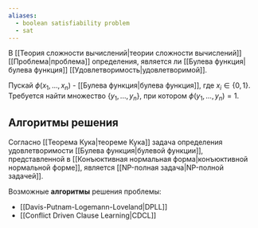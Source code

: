 ```yaml
---
aliases:
  - boolean satisfiability problem
  - sat
---
```

В [[Теория сложности вычислений|теории сложности вычислений]] [[Проблема|проблема]] определения, является ли [[Булева функция|булева функция]] [[Удовлетворимость|удовлетворимой]].

Пускай $\phi(x_1, ... , x_n)$ - [[Булева функция|булева функция]], где $x_i \in \{0,1\}$. Требуется найти множество $\{y_1, ... , y_n\}$, при котором $\phi(y_1, ... , y_n) = 1$.

## Алгоритмы решения

Согласно [[Теорема Кука|теореме Кука]] задача определения удовлетворимости [[Булева функция|булевой функции]], представленной в [[Конъюктивная нормальная форма|конъюктивной нормальной форме]], является [[NP-полная задача|NP-полной задачей]].

Возможные **алгоритмы** решения проблемы:

- [[Davis-Putnam-Logemann-Loveland|DPLL]]
- [[Conflict Driven Clause Learning|CDCL]]
